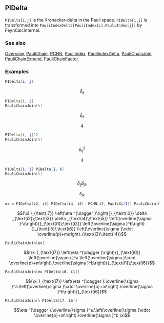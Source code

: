 ## PIDelta

`PIDelta[i,j]` is the Kronecker-delta in the Pauli space. `PIDelta[i,j]` is transformed into `PauliIndexDelta[PauliIndex[i],PauliIndex[j]]` by FeynCalcInternal.

### See also

[Overview](Extra/FeynCalc.md), [PauliChain](PauliChain.md), [PCHN](PCHN.md), [PauliIndex](PauliIndex.md), [PauliIndexDelta](PauliIndexDelta.md), [PauliChainJoin](PauliChainJoin.md), [PauliChainExpand](PauliChainExpand.md), [PauliChainFactor](PauliChainFactor.md).

### Examples

```mathematica
PIDelta[i, j]
```

$$\delta _{ij}$$

```mathematica
PIDelta[i, i]
PauliChainJoin[%]
```

$$\delta _{ii}$$

$$4$$

```mathematica
PIDelta[i, j]^2
PauliChainJoin[%]
```

$$\delta _{ij}^2$$

$$4$$

```mathematica
PIDelta[i, j] PIDelta[j, k]
PauliChainJoin[%]
```

$$\delta _{ij} \delta _{jk}$$

$$\delta _{ik}$$

```mathematica
ex = PIDelta[i2, i3] PIDelta[i4, i5]  PCHN[i7, PauliXi[I]] PauliChain[PauliEta[-I], PauliIndex[i0]] PauliChain[PauliSigma[CartesianIndex[a]], PauliIndex[i1], PauliIndex[i2]] PauliChain[PauliSigma[CartesianIndex[b]], PauliIndex[i5], PauliIndex[i6]] PauliChain[m + PauliSigma[CartesianMomentum[p]], PauliIndex[i3], PauliIndex[i4]]
```

$$(\xi )_{\text{i7}} \left(\eta ^{\dagger }\right){}_{\text{i0}} \delta _{\text{i2}\;\text{i3}} \delta _{\text{i4}\;\text{i5}} \left(\overline{\sigma }^a\right){}_{\text{i1}\;\text{i2}} \left(\overline{\sigma }^b\right){}_{\text{i5}\;\text{i6}} \left(\overline{\sigma }\cdot \overline{p}+m\right)_{\text{i3}\;\text{i4}}$$

```mathematica
PauliChainJoin[ex]
```

$$(\xi )_{\text{i7}} \left(\eta ^{\dagger }\right){}_{\text{i0}} \left(\overline{\sigma }^a.\left(\overline{\sigma }\cdot \overline{p}+m\right).\overline{\sigma }^b\right){}_{\text{i1}\;\text{i6}}$$

```mathematica
PauliChainJoin[ex PIDelta[i0, i1]]
```

$$(\xi )_{\text{i7}} \left(\eta ^{\dagger }.\overline{\sigma }^a.\left(\overline{\sigma }\cdot \overline{p}+m\right).\overline{\sigma }^b\right){}_{\text{i6}}$$

```mathematica
PauliChainJoin[% PIDelta[i7, i6]]
```

$$\eta ^{\dagger }.\overline{\sigma }^a.\left(\overline{\sigma }\cdot \overline{p}+m\right).\overline{\sigma }^b.\xi$$
